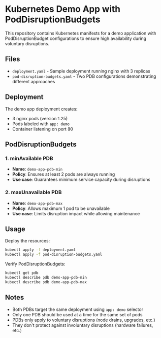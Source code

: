 # Kubernetes Demo App with PodDisruptionBudgets

This repository contains Kubernetes manifests for a demo application with PodDisruptionBudget configurations to ensure high availability during voluntary disruptions.

## Files

- `deployment.yaml` - Sample deployment running nginx with 3 replicas
- `pod-disruption-budgets.yaml` - Two PDB configurations demonstrating different approaches

## Deployment

The demo app deployment creates:
- 3 nginx pods (version 1.25)
- Pods labeled with `app: demo`
- Container listening on port 80

## PodDisruptionBudgets

### 1. minAvailable PDB
- **Name**: `demo-app-pdb-min`
- **Policy**: Ensures at least 2 pods are always running
- **Use case**: Guarantees minimum service capacity during disruptions

### 2. maxUnavailable PDB
- **Name**: `demo-app-pdb-max`
- **Policy**: Allows maximum 1 pod to be unavailable
- **Use case**: Limits disruption impact while allowing maintenance

## Usage

Deploy the resources:

```bash
kubectl apply -f deployment.yaml
kubectl apply -f pod-disruption-budgets.yaml
```

Verify PodDisruptionBudgets:

```bash
kubectl get pdb
kubectl describe pdb demo-app-pdb-min
kubectl describe pdb demo-app-pdb-max
```

## Notes

- Both PDBs target the same deployment using `app: demo` selector
- Only one PDB should be used at a time for the same set of pods
- PDBs only apply to voluntary disruptions (node drains, upgrades, etc.)
- They don't protect against involuntary disruptions (hardware failures, etc.)


